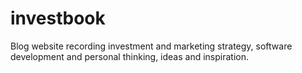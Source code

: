 # investbook
Blog website recording investment and marketing strategy, software development and personal thinking, ideas and inspiration.
